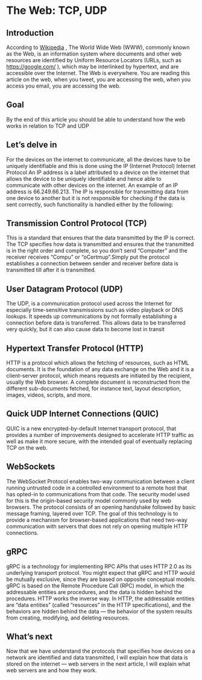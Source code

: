 # The Web: TCP, UDP

## Introduction
According to  [Wikipedia](https://en.wikipedia.org/wiki/World_Wide_Web) , The World Wide Web (WWW), commonly known as the Web, is an information system where documents and other web resources are identified by Uniform Resource Locators (URLs, such as https://google.com/ ), which may be interlinked by hypertext, and are accessible over the Internet.
The Web is everywhere. You are reading this article on the web, when you tweet, you are accessing the web, when you access you email, you are accessing the web.
## Goal
By the end of this article you should be able to understand how the web works in relation to TCP and UDP
## Let’s delve in
For the devices on the internet to communicate, all the devices have to be uniquely identifiable and this is done using the IP (Internet Protocol)
Internet Protocol
An IP address is a label attributed to a device on the internet that allows the device to be uniquely identifiable and hence able to communicate with other devices on the internet. An example of an IP address is 66.249.66.213. The IP is responsible for transmitting data from one device to another but it is not responsible for checking if the data is sent correctly, such functionality is handled either by the following:
## Transmission Control Protocol (TCP)
This is a standard that ensures that the data transmitted by the IP is correct. The TCP specifies how data is transmitted and ensures that the transmitted is in the right order and complete, so you don’t send “Computer” and the receiver receives “Compu” or “oCertmup”.Simply put the protocol establishes a connection between sender and receiver before data is transmitted till after it is transmitted.
## User Datagram Protocol (UDP)
The UDP, is a communication protocol used across the Internet for especially time-sensitive transmissions such as video playback or DNS lookups. It speeds up communications by not formally establishing a connection before data is transferred. This allows data to be transferred very quickly, but it can also cause data to become lost in transit
## Hypertext Transfer Protocol (HTTP)
HTTP is a protocol which allows the fetching of resources, such as HTML documents. It is the foundation of any data exchange on the Web and it is a client-server protocol, which means requests are initiated by the recipient, usually the Web browser. A complete document is reconstructed from the different sub-documents fetched, for instance text, layout description, images, videos, scripts, and more.
## Quick UDP Internet Connections (QUIC)
QUIC is a new encrypted-by-default Internet transport protocol, that provides a number of improvements designed to accelerate HTTP traffic as well as make it more secure, with the intended goal of eventually replacing TCP on the web.
## WebSockets
The WebSocket Protocol enables two-way communication between a client running untrusted code in a controlled environment to a remote host that has opted-in to communications from that code. The security model used for this is the origin-based security model commonly used by web browsers. The protocol consists of an opening handshake followed by basic message framing, layered over TCP. The goal of this technology is to provide a mechanism for browser-based applications that need two-way communication with servers that does not rely on opening multiple HTTP connections.
## gRPC
gRPC is a technology for implementing RPC APIs that uses HTTP 2.0 as its underlying transport protocol. You might expect that gRPC and HTTP would be mutually exclusive, since they are based on opposite conceptual models. gRPC is based on the Remote Procedure Call (RPC) model, in which the addressable entities are procedures, and the data is hidden behind the procedures. HTTP works the inverse way. In HTTP, the addressable entities are “data entities” (called “resources” in the HTTP specifications), and the behaviors are hidden behind the data — the behavior of the system results from creating, modifying, and deleting resources.
## What’s next
Now that we have understand the protocols that specifies how devices on a network are identified and data transmitted, I will explain how that data is stored on the internet — web servers in the next article, I will explain what web servers are and how they work.